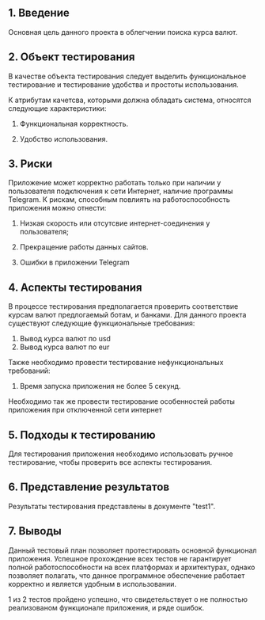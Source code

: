 ## 1\. Введение
Основная цель данного проекта в облегчении поиска курса валют. 

## 2\. Объект тестирования


В качестве объекта тестирования следует выделить функциональное тестирование и тестирование удобства и простоты использования.

К атрибутам качетсва, которыми должна обладать система, относятся следующие характеристики:

1. Функциональная корректность.

2. Удобство использования.


## 3. Риски

Приложение может корректно работать только при наличии у пользователя подключения к сети Интернет, наличие программы Telegram. К рискам, способным повлиять на работоспособность приложения можно отнести:

1. Низкая скорость или отсутсвие интернет-соединения у пользователя; 

2. Прекращение работы данных сайтов.

3. Ошибки в приложении Telegram

## 4. Аспекты тестирования
В процессе тестирования предполагается проверить соответствие курсам валют предлогаемый ботам, и банками.
Для данного проекта существуют следующие функциональные требования:
1. Вывод курса валют по usd
2. Вывод курса валют по eur

Также необходимо провести тестирование нефункциональных требований:
1. Время запуска приложения не более 5 секунд.

Необходимо так же провести тестирование особенностей работы приложения при отключенной сети интернет

## 5. Подходы к тестированию
Для тестирования приложения необходимо использовать ручное тестирование, чтобы проверить все аспекты тестирования.

## 6. Представление результатов
Результаты тестирования представлены в документе "test1".

## 7. Выводы
Данный тестовый план позволяет протестировать основной функционал приложения. Успешное прохождение всех тестов не гарантирует полной работоспособности на всех платформах и 
архитектурах, однако позволяет полагать, что данное программное обеспечение работает корректно и является удобным в использовании.

1 из 2 тестов пройдено успешно, что свидетельствует о не полностью реализованом функционале приложения, и ряде ошибок. 
